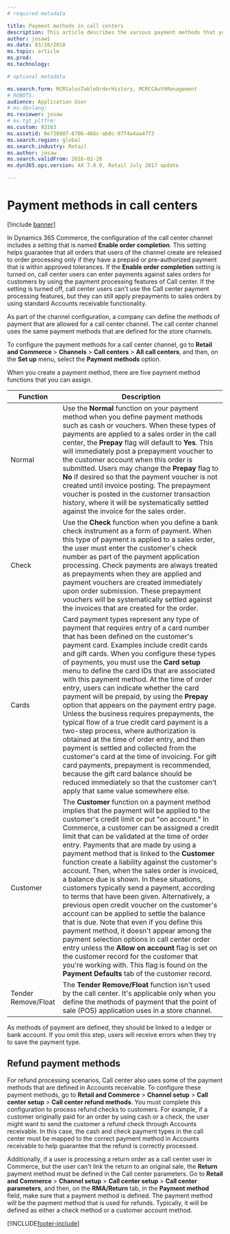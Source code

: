 ```yaml
---
# required metadata

title: Payment methods in call centers
description: This article describes the various payment methods that you can use in a call center in Dynamics 365 Commerce.
author: josaw1
ms.date: 03/28/2018
ms.topic: article
ms.prod: 
ms.technology: 

# optional metadata

ms.search.form: MCRSalesTableOrderHistory, MCRCCAuthManagement
# ROBOTS: 
audience: Application User
# ms.devlang: 
ms.reviewer: josaw
# ms.tgt_pltfrm: 
ms.custom: 92163
ms.assetid: 8e738907-870b-466c-ab0c-07f4a4aa47f3
ms.search.region: global
ms.search.industry: Retail
ms.author: josaw
ms.search.validFrom: 2016-02-28
ms.dyn365.ops.version: AX 7.0.0, Retail July 2017 update

---
```


# Payment methods in call centers

[!include [banner](includes/banner.md)]

In Dynamics 365 Commerce, the configuration of the call center channel includes a setting that is named **Enable order completion**. This setting helps guarantee that all orders that users of the channel create are released to order processing only if they have a prepaid or pre-authorized payment that is within approved tolerances. If the **Enable order completion** setting is turned on, call center users can enter payments against sales orders for customers by using the payment processing features of Call center. If the setting is turned off, call center users can't use the Call center payment processing features, but they can still apply prepayments to sales orders by using standard Accounts receivable functionality.

As part of the channel configuration, a company can define the methods of payment that are allowed for a call center channel. The call center channel uses the same payment methods that are defined for the store channels.

To configure the payment methods for a call center channel, go to **Retail and Commerce** \> **Channels** \> **Call centers** \> **All call centers**, and then, on the **Set up** menu, select the **Payment methods** option.

When you create a payment method, there are five payment method functions that you can assign.

| Function            | Description |
|---------------------|-------------|
| Normal              | Use the **Normal** function on your payment method when you define payment methods such as cash or vouchers. When these types of payments are applied to a sales order in the call center, the **Prepay** flag will default to **Yes**. This will immediately post a prepayment voucher to the customer account when this order is submitted. Users may change the **Prepay** flag to **No** if desired so that the payment voucher is not created until invoice posting. The prepayment voucher is posted in the customer transaction history, where it will be systematically settled against the invoice for the sales order. |
| Check               | Use the **Check** function when you define a bank check instrument as a form of payment. When this type of payment is applied to a sales order, the user must enter the customer's check number as part of the payment application processing. Check payments are always treated as prepayments when they are applied and payment vouchers are created immediately upon order submission. These prepayment vouchers will be systematically settled against the invoices that are created for the order. |
| Cards               | Card payment types represent any type of payment that requires entry of a card number that has been defined on the customer's payment card. Examples include credit cards and gift cards. When you configure these types of payments, you must use the **Card setup** menu to define the card IDs that are associated with this payment method. At the time of order entry, users can indicate whether the card payment will be prepaid, by using the **Prepay** option that appears on the payment entry page. Unless the business requires prepayments, the typical flow of a true credit card payment is a two-step process, where authorization is obtained at the time of order entry, and then payment is settled and collected from the customer's card at the time of invoicing. For gift card payments, prepayment is recommended, because the gift card balance should be reduced immediately so that the customer can't apply that same value somewhere else. |
| Customer            | The **Customer** function on a payment method implies that the payment will be applied to the customer's credit limit or put "on account." In Commerce, a customer can be assigned a credit limit that can be validated at the time of order entry. Payments that are made by using a payment method that is linked to the **Customer** function create a liability against the customer's account. Then, when the sales order is invoiced, a balance due is shown. In these situations, customers typically send a payment, according to terms that have been given. Alternatively, a previous open credit voucher on the customer's account can be applied to settle the balance that is due. Note that even if you define this payment method, it doesn't appear among the payment selection options in call center order entry unless the **Allow on account** flag is set on the customer record for the customer that you're working with. This flag is found on the **Payment Defaults** tab of the customer record. |
| Tender Remove/Float | The **Tender Remove/Float** function isn't used by the call center. It's applicable only when you define the methods of payment that the point of sale (POS) application uses in a store channel. |

As methods of payment are defined, they should be linked to a ledger or bank account. If you omit this step, users will receive errors when they try to save the payment type.

## Refund payment methods

For refund processing scenarios, Call center also uses some of the payment methods that are defined in Accounts receivable. To configure these payment methods, go to **Retail and Commerce** \> **Channel setup** \> **Call center setup** \> **Call center refund methods**. You must complete this configuration to process refund checks to customers. For example, if a customer originally paid for an order by using cash or a check, the user might want to send the customer a refund check through Accounts receivable. In this case, the cash and check payment types in the call center must be mapped to the correct payment method in Accounts receivable to help guarantee that the refund is correctly processed.

Additionally, if a user is processing a return order as a call center user in Commerce, but the user can't link the return to an original sale, the **Return** payment method must be defined in the Call center parameters. Go to **Retail and Commerce** \> **Channel setup** \> **Call center setup** \> **Call center parameters**, and then, on the **RMA/Return** tab, in the **Payment method** field, make sure that a payment method is defined. The payment method will be the payment method that is used for refunds. Typically, it will be defined as either a check method or a customer account method.


[!INCLUDE[footer-include](../includes/footer-banner.md)]